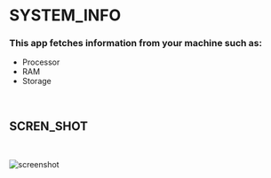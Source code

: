 # SYSTEM_INFO
### This app fetches information from your machine such as:

- Processor
- RAM
- Storage
<br/>

## SCREN_SHOT
<br/>

![screenshot](https://user-images.githubusercontent.com/47501385/194850033-3214f364-16f7-4805-b30f-c12eeebf1c34.png)
